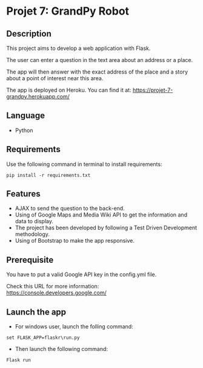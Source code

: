 # Projet 7: GrandPy Robot

## Description

This project aims to develop a web application with Flask.

The user can enter a question in the text area about an address or a place.

The app will then answer with the exact address of the place and a story about
a point of interest near this area.

The app is deployed on Heroku. You can find it at: https://projet-7-grandpy.herokuapp.com/


## Language

* Python

## Requirements

Use the following command in terminal to install requirements:

```
pip install -r requirements.txt
```

## Features

* AJAX to send the question to the back-end.
* Using of Google Maps and Media Wiki API to get the information and data to display.
* The project has been developed by following a Test Driven Development methodology.
* Using of Bootstrap to make the app responsive.


## Prerequisite

You have to put a valid Google API key in the config.yml file.

Check this URL for more information: https://console.developers.google.com/

## Launch the app

* For windows user, launch the folling command:
```
set FLASK_APP=flaskr\run.py
```

* Then launch the following command:
```
Flask run
```